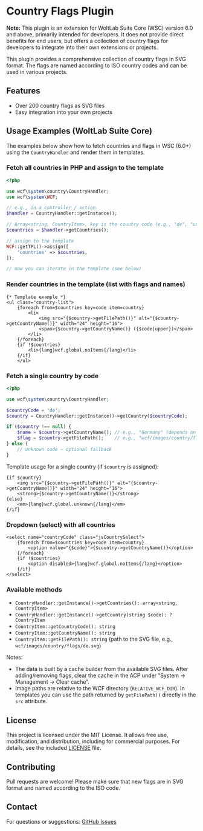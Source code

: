 # Country Flags Plugin

**Note:** This plugin is an extension for WoltLab Suite Core (WSC) version 6.0 and above, primarily intended for developers. It does not provide direct benefits for end users, but offers a collection of country flags for developers to integrate into their own extensions or projects.

This plugin provides a comprehensive collection of country flags in SVG format. The flags are named according to ISO country codes and can be used in various projects.

## Features
- Over 200 country flags as SVG files
- Easy integration into your own projects

## Usage Examples (WoltLab Suite Core)

The examples below show how to fetch countries and flags in WSC (6.0+) using the `CountryHandler` and render them in templates.

### Fetch all countries in PHP and assign to the template

```php
<?php

use wcf\system\country\CountryHandler;
use wcf\system\WCF;

// e.g., in a controller / action
$handler = CountryHandler::getInstance();

// Array<string, CountryItem>, key is the country code (e.g., "de", "us", ...)
$countries = $handler->getCountries();

// assign to the template
WCF::getTPL()->assign([
	'countries' => $countries,
]);

// now you can iterate in the template (see below)
```

### Render countries in the template (list with flags and names)

```smarty
{* Template example *}
<ul class="country-list">
	{foreach from=$countries key=code item=country}
		<li>
			<img src="{$country->getFilePath()}" alt="{$country->getCountryName()}" width="24" height="16">
			<span>{$country->getCountryName()} ({$code|upper})</span>
		</li>
	{/foreach}
	{if !$countries}
		<li>{lang}wcf.global.noItems{/lang}</li>
	{/if}
	</ul>
```

### Fetch a single country by code

```php
<?php

use wcf\system\country\CountryHandler;

$countryCode = 'de';
$country = CountryHandler::getInstance()->getCountry($countryCode);

if ($country !== null) {
	$name = $country->getCountryName(); // e.g., "Germany" (depends on the active language)
	$flag = $country->getFilePath();    // e.g., "wcf/images/country/flags/de.svg"
} else {
	// unknown code – optional fallback
}
```

Template usage for a single country (if `$country` is assigned):

```smarty
{if $country}
	<img src="{$country->getFilePath()}" alt="{$country->getCountryName()}" width="24" height="16">
	<strong>{$country->getCountryName()}</strong>
{else}
	<em>{lang}wcf.global.unknown{/lang}</em>
{/if}
```

### Dropdown (select) with all countries

```smarty
<select name="countryCode" class="jsCountrySelect">
	{foreach from=$countries key=code item=country}
		<option value="{$code}">{$country->getCountryName()}</option>
	{/foreach}
	{if !$countries}
		<option disabled>{lang}wcf.global.noItems{/lang}</option>
	{/if}
</select>
```

### Available methods

- `CountryHandler::getInstance()->getCountries(): array<string, CountryItem>`
- `CountryHandler::getInstance()->getCountry(string $code): ?CountryItem`
- `CountryItem::getCountryCode(): string`
- `CountryItem::getCountryName(): string`
- `CountryItem::getFilePath(): string` (path to the SVG file, e.g., `wcf/images/country/flags/de.svg`)

Notes:
- The data is built by a cache builder from the available SVG files. After adding/removing flags, clear the cache in the ACP under “System → Management → Clear cache”.
- Image paths are relative to the WCF directory (`RELATIVE_WCF_DIR`). In templates you can use the path returned by `getFilePath()` directly in the `src` attribute.

## License

This project is licensed under the MIT License. It allows free use, modification, and distribution, including for commercial purposes. For details, see the included [LICENSE](LICENSE) file.

## Contributing

Pull requests are welcome! Please make sure that new flags are in SVG format and named according to the ISO code.

## Contact

For questions or suggestions: [GitHub Issues](https://github.com/Sonlong-Community/Country-Flags/issues)
